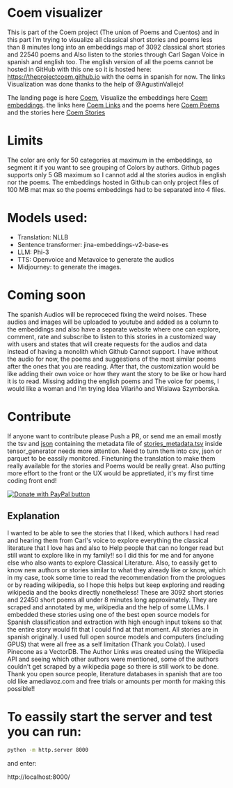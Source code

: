 # Coem visualizer
This is part of the Coem project (The union of Poems and Cuentos) and in this part I'm trying to visualize all classical short stories and poems less than 8 minutes long into an embeddings map of 3092 classical short stories and 22540 poems and Also listen to the stories through Carl Sagan Voice in spanish and english too.
The english version of all the poems cannot be hosted in GitHub with this one so it is hosted here: https://theprojectcoem.github.io with the oems in spanish for now. The links Visualization was done thanks to the help of @AgustinVallejo!

The landing page is here [Coem](https://estevefact.github.io/), Visualize the embeddings here [Coem embeddings](https://estevefact.github.io/embeddings.html). the links here [Coem Links](https://estevefact.github.io/authorToAuthor3DSmall.html) and the poems here [Coem Poems](https://estevefact.github.io/poems-info.html) and the stories here [Coem Stories](https://estevefact.github.io/stories-info.html)


# Limits
The color are only for 50 categories at maximum in the embeddings, so segment it if you want to see grouping of Colors by authors. Github pages supports only 5 GB maximum so I cannot add al the stories audios in english nor the poems. The embeddings hosted in Github can only project files of 100 MB mat max so the poems embeddings had to be separated into 4 files.


# Models used:
- Translation: NLLB
- Sentence transformer: jina-embeddings-v2-base-es
- LLM: Phi-3
- TTS: Openvoice and Metavoice to generate the audios
- Midjourney: to generate the images.

# Coming soon
The spanish Audios will be reproceced fixing the weird noises. These audios and images will be uploaded to youtube and added as a column to the embeddings and also have a separate website where one can explore, comment, rate and subscribe to listen to this stories in a customized way with users and states that will create requests for the audios and data instead of having a monolith which Github Cannot support.
I have without the audio for now, the poems and suggestions of the most similar poems after the ones that you are reading. After that, the customization would be like adding their own voice or how they want the story to be like or how hard it is to read. Missing adding the english poems and The voice for poems, I would like a woman and I'm trying Idea Vilariño and Wislawa Szymborska.

# Contribute
If anyone want to contribute please Push a PR, or send me an email mostly the tsv and [json](static/authorLinksSmallerAllStories.json)
containing the metadata file of [stories_metadata.tsv](tensor_generator/stories_metadata.tsv) inside tensor_generator 
needs more attention. Need to turn them into csv, json or parquet to be eassily monitored. Finetuning 
the translation to make them really available for the stories and Poems would be really great. Also putting more effort to the front or the UX would be appretiated, it's my first time coding front end!

[![Donate with PayPal button](https://www.paypalobjects.com/en_US/i/btn/btn_donateCC_LG.gif)](https://www.paypal.com/donate?hosted_button_id=F43U7EFMW5N2A)

## Explanation
I wanted to be able to see the stories that I liked, which authors I had read and hearing them from Carl's voice to explore everything the classical literature that I love has and also to Help people that can no longer read but still want to explore like in my family!! so I did this for me and for anyone else who also wants to explore Classical Literature. Also, to eassily get to know new authors or stories similar to what they already like or know, which in my case, took some time to read the recommendation from the prologues or by reading wikipedia, so I hope this helps but keep exploring and reading wikipedia and the books directly nonetheless!
These are 3092 short stories and 22450 short poems all under 8 minutes long approximately. They are scraped and annotated by me, wikipedia and the 
help of some LLMs. I embedded these stories using one of the best open source models for Spanish classification and 
extraction with high enough input tokens so that the entire story would fit that I could find at that moment.
All stories are in spanish originally. I used full open source models and computers (including GPUS) that were all free 
as a self limitation (Thank you Colab). I used Pinecone as a VectorDB. The Author Links was created using the Wikipedia API and seeing 
which other authors were mentioned, some of the authors couldn't get scraped by a wikipedia page so there is still work 
to be done.
Thank you open source people, literature databases in spanish that are too old like amediavoz.com
 and free trials or amounts per month for making this possible!! 


# To eassily start the server and test you can run:
```bash
python -m http.server 8000
```
and enter:

http://localhost:8000/
